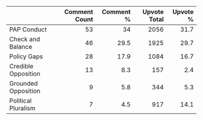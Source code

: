|                     |   Comment Count |   Comment % |   Upvote Total |   Upvote % |
|:--------------------|----------------:|------------:|---------------:|-----------:|
| PAP Conduct         |              53 |        34   |           2056 |       31.7 |
| Check and Balance   |              46 |        29.5 |           1925 |       29.7 |
| Policy Gaps         |              28 |        17.9 |           1084 |       16.7 |
| Credible Opposition |              13 |         8.3 |            157 |        2.4 |
| Grounded Opposition |               9 |         5.8 |            344 |        5.3 |
| Political Pluralism |               7 |         4.5 |            917 |       14.1 |